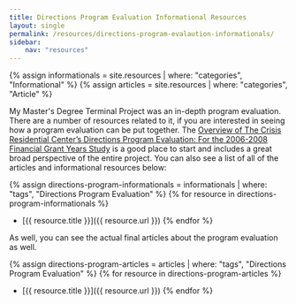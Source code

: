 ```yaml
---
title: Directions Program Evaluation Informational Resources
layout: single
permalink: /resources/directions-program-evalaution-informationals/
sidebar:
    nav: "resources"
---
```


{% assign informationals = site.resources | where: "categories", "Informational" %}
{% assign articles = site.resources | where: "categories", "Article" %}

My Master's Degree Terminal Project was an in-depth program evaluation. There are a number of resources related to it, if you are interested in seeing how a program evaluation can be put together. The [Overview of The Crisis Residential Center’s Directions Program Evaluation: For the 2006-2008 Financial Grant Years Study](/resources/overview-of-the-crisis-residential-centers-directions-program-evaluation) is a good place to start and includes a great broad perspective of the entire project. You can also see a list of all of the articles and informational resources below:

{% assign directions-program-informationals = informationals | where: "tags", "Directions Program Evaluation" %}
{% for resource in directions-program-informationals %}
- [{{ resource.title }}]({{ resource.url }})
{% endfor %}

As well, you can see the actual final articles about the program evaluation as well.

{% assign directions-program-articles = articles | where: "tags", "Directions Program Evaluation" %}
{% for resource in directions-program-articles %}
- [{{ resource.title }}]({{ resource.url }})
{% endfor %}
